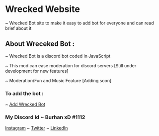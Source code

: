 # Wrecked Website

~ Wrecked Bot site to make it easy to add bot for everyone and can read brief about it

## About Wreceked Bot :

~ Wrecked Bot is a discord bot coded in JavaScript

~ This mod can ease moderation for discord servers [Still under development for new features]

~ Moderation/Fun and Music Feature [Adding soon] 

### To add the bot :

~ <a href="https://discord.com/api/oauth2/authorize?client_id=773440427306123266&permissions=8&redirect_uri=https%3A%2F%2Fburhanxd.github.io%2Fwrecked.github.io&scope=bot" target="_blank"> Add Wrecked Bot </a>

### My Discord Id ~ Burhan xD #1112

<a href="https://instagram.com/burhan__xd" target="_blank">Instagram</a> ~ <a href="https://twitter.com/burhan__xd" target="_blank">Twitter</a> ~ <a href="https://linkedin.com/in/burhan-chhotaudepur" target="_blank">LinkedIn</a>

